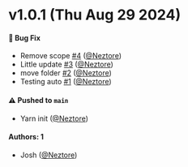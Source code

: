 # v1.0.1 (Thu Aug 29 2024)

#### 🐛 Bug Fix

- Remove scope [#4](https://github.com/noblox/auto-config-test/pull/4) ([@Neztore](https://github.com/Neztore))
- Little update [#3](https://github.com/noblox/auto-config-test/pull/3) ([@Neztore](https://github.com/Neztore))
- move folder [#2](https://github.com/noblox/auto-config-test/pull/2) ([@Neztore](https://github.com/Neztore))
- Testing auto [#1](https://github.com/noblox/auto-config-test/pull/1) ([@Neztore](https://github.com/Neztore))

#### ⚠️ Pushed to `main`

- Yarn init ([@Neztore](https://github.com/Neztore))

#### Authors: 1

- Josh ([@Neztore](https://github.com/Neztore))
